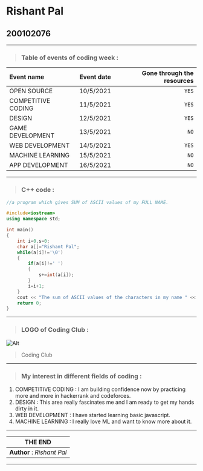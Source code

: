 # **Rishant Pal** 
## **200102076**

****

> ### **Table of events of coding week :**

| Event name        | Event date    |Gone through the resources |
| :---------------- |:-------------:| -------------------------:|
| OPEN SOURCE       | 10/5/2021     | `YES`                     |
| COMPETITIVE CODING| 11/5/2021     | `YES`                     |
| DESIGN            | 12/5/2021     | `YES`                     |
| GAME DEVELOPMENT  | 13/5/2021     | `NO`                      |
| WEB DEVELOPMENT   | 14/5/2021     | `YES`                     |
| MACHINE LEARNING  | 15/5/2021     | `NO`                      |
| APP DEVELOPMENT   | 16/5/2021     | `NO`                      |

****

> ### **C++ code :**
``` c++
//a program which gives SUM of ASCII values of my FULL NAME.

#include<iostream>
using namespace std;

int main() 
{
    int i=0,s=0;
    char a[]="Rishant Pal";
    while(a[i]!='\0')
    {
        if(a[i]!=' ')
        {
            s+=int(a[i]);
        }
        i=i+1;
    }
    cout << "The sum of ASCII values of the characters in my name " << a << " is " << s;
    return 0;
}
```

****

> ### **LOGO of Coding Club :**

![Alt](https://github.com/codingiitg/open_source_submission/blob/main/coding-club%20logo.png)
>Coding Club

****

> ### **My interest in different fields of coding :**


1. COMPETITIVE CODING : I am building confidence now by practicing more and more in hackerrank and codeforces.
2. DESIGN : This area really fascinates me and I am ready to get my hands dirty in it.
3. WEB DEVELOPMENT : I have started learning basic javascript.
5. MACHINE LEARNING : I really love ML and want to know more about it.

*****
| THE END|
|:------:|
|**Author** : *Rishant Pal*|
*****
